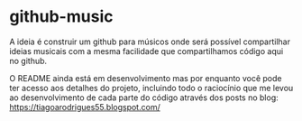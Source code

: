 # github-music
A ideia é construir um github para músicos onde será possível compartilhar ideias musicais com a mesma facilidade que compartilhamos código aqui no github. 


O README ainda está em desenvolvimento mas por enquanto você pode ter acesso aos detalhes do projeto, incluindo todo o raciocínio que me levou ao desenvolvimento de cada parte do código através dos posts no blog: https://tiagoarodrigues55.blogspot.com/